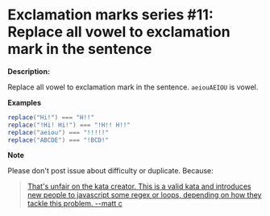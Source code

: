 # Exclamation marks series #11: Replace all vowel to exclamation mark in the sentence

**Description:**

 Replace all vowel to exclamation mark in the sentence. `aeiouAEIOU` is vowel.

**Examples**

```java
replace("Hi!") === "H!!"
replace("!Hi! Hi!") === "!H!! H!!"
replace("aeiou") === "!!!!!"
replace("ABCDE") === "!BCD!"
```

**Note**

Please don't post issue about difficulty or duplicate. Because:
>[That's unfair on the kata creator. This is a valid kata and introduces new people to javascript some regex or loops, depending on how they tackle this problem.  --matt c](https://www.codewars.com/kata/remove-exclamation-marks/discuss#57fabb625c9910c73000024e)
